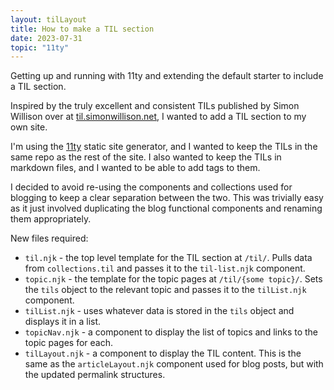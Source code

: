 ```yaml
---
layout: tilLayout
title: How to make a TIL section
date: 2023-07-31
topic: "11ty"
---
```


Getting up and running with 11ty and extending the default starter to include a TIL section.

<!-- excerpt -->

Inspired by the truly excellent and consistent TILs published by Simon Willison over at [til.simonwillison.net](https://til.simonwillison.net/), I wanted to add a TIL section to my own site.

I'm using the [11ty](https://www.11ty.dev/) static site generator, and I wanted to keep the TILs in the same repo as the rest of the site. I also wanted to keep the TILs in markdown files, and I wanted to be able to add tags to them.

I decided to avoid re-using the components and collections used for blogging to keep a clear separation between the two. This was trivially easy as it just involved duplicating the blog functional components and renaming them appropriately.

New files required:

- `til.njk` - the top level template for the TIL section at `/til/`. Pulls data from `collections.til` and passes it to the `til-list.njk` component.
- `topic.njk` - the template for the topic pages at `/til/{some topic}/`. Sets the `tils` object to the relevant topic and passes it to the `tilList.njk` component.
- `tilList.njk` - uses whatever data is stored in the `tils` object and displays it in a list.
- `topicNav.njk` - a component to display the list of topics and links to the topic pages for each.
- `tilLayout.njk` - a component to display the TIL content. This is the same as the `articleLayout.njk` component used for blog posts, but with the updated permalink structures.
